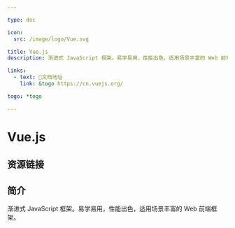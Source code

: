```yaml
---

type: doc

icon:
  src: /image/logo/Vue.svg

title: Vue.js
description: 渐进式 JavaScript 框架。易学易用，性能出色，适用场景丰富的 Web 前端框架。

links:
  - text: 📖文档地址
    link: &togo https://cn.vuejs.org/

togo: *togo

---
```


<ShowLogo />

# Vue.js

<ShowBreadcrumb />

## 资源链接

<ShowLinks />

## 简介

渐进式 JavaScript 框架。易学易用，性能出色，适用场景丰富的 Web 前端框架。

